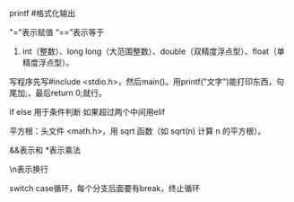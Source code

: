 printf #格式化输出

"="表示赋值 “==”表示等于

1. int（整数）、long long（大范围整数）、double（双精度浮点型）、float（单精度浮点型）。

写程序先写#include <stdio.h>，然后main()。用printf("文字")能打印东西，句尾加;，最后return 0;就行。

if else 用于条件判断 如果超过两个中间用elif

 平方根：头文件 <math.h>，用 sqrt 函数（如 sqrt(n) 计算 n 的平方根）。

 &&表示和 *表示乘法

 \n表示换行

 switch case循环，每个分支后面要有break，终止循环